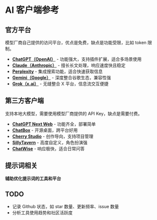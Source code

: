 # AI 客户端参考

## 官方平台

模型厂商自己提供的访问平台，优点是免费，缺点是功能受限，比如 token 限制。

- [**ChatGPT（OpenAI）**](https://openai.com/chatgpt) - 功能强大，支持插件扩展，适合多场景使用
- [**Claude（Anthropic）**](https://www.anthropic.com/index/claude) - 擅长长文处理，响应速度快且稳定
- [**Perplexity**](https://www.perplexity.ai/) - 集成搜索功能，适合快速获取信息
- [**Gemini（Google）**](https://gemini.google.com/app) - 深度整合谷歌生态，兼容性强
- [**Grok（x.ai）**](https://x.ai/) - 无缝整合 X 平台，信息流交互便捷

## 第三方客户端

支持本地大模型，需要使用模型厂商提供的 API Key，缺点是需要付费。

- [**ChatGPT Next Web**](https://github.com/ChatGPTNextWeb/NextChat) - 功能齐全，部署简单
- [**ChatBox**](https://github.com/Bin-Huang/chatbox) - 开源桌面，跨平台好用
- [**Cherry Studio**](https://github.com/CherryHQ/cherry-studio) - 创作导向，支持项目管理
- [**SillyTavern**](https://github.com/SillyTavern/SillyTavern) - 高度自定义，角色扮演强
- [**ChatWise**](https://chatwise.ai) - 响应极快，适合日常问答

## 提示词相关

**辅助优化提示词的工具和平台**



## TODO

- 记录 Github 状态，如 star 数量、更新频率、issue 数量
- 分析工具使用趋势和社区活跃度
